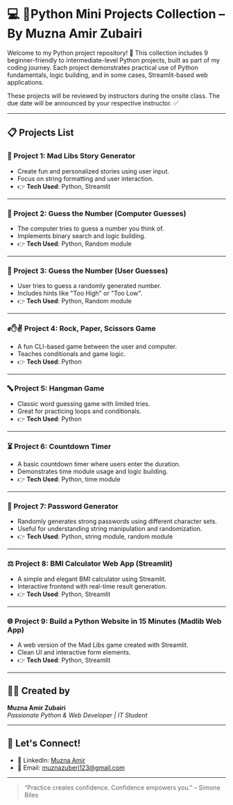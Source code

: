# 💻 🚀Python Mini Projects Collection – By Muzna Amir Zubairi

Welcome to my Python project repository! 🚀 This collection includes 9 beginner-friendly to intermediate-level Python projects, built as part of my coding journey. Each project demonstrates practical use of Python fundamentals, logic building, and in some cases, Streamlit-based web applications.

These projects will be reviewed by instructors during the onsite class. The due date will be announced by your respective instructor. ✅

---

## 📋 Projects List

### 🧠 Project 1: Mad Libs Story Generator
- Create fun and personalized stories using user input.
- Focus on string formatting and user interaction.
- 👉 **Tech Used**: Python, Streamlit

---

### 🎯 Project 2: Guess the Number (Computer Guesses)
- The computer tries to guess a number you think of.
- Implements binary search and logic building.
- 👉 **Tech Used**: Python, Random module

---

### 🔢 Project 3: Guess the Number (User Guesses)
- User tries to guess a randomly generated number.
- Includes hints like "Too High" or "Too Low".
- 👉 **Tech Used**: Python, Random module

---

### ✊✋✌️ Project 4: Rock, Paper, Scissors Game
- A fun CLI-based game between the user and computer.
- Teaches conditionals and game logic.
- 👉 **Tech Used**: Python

---

### 🔤 Project 5: Hangman Game
- Classic word guessing game with limited tries.
- Great for practicing loops and conditionals.
- 👉 **Tech Used**: Python

---

### ⏳ Project 6: Countdown Timer
- A basic countdown timer where users enter the duration.
- Demonstrates time module usage and logic building.
- 👉 **Tech Used**: Python, time module

---

### 🔐 Project 7: Password Generator
- Randomly generates strong passwords using different character sets.
- Useful for understanding string manipulation and randomization.
- 👉 **Tech Used**: Python, string module, random module

---

### ⚖️ Project 8: BMI Calculator Web App (Streamlit)
- A simple and elegant BMI calculator using Streamlit.
- Interactive frontend with real-time result generation.
- 👉 **Tech Used**: Python, Streamlit

---

### 🌐 Project 9: Build a Python Website in 15 Minutes (Madlib Web App)
- A web version of the Mad Libs game created with Streamlit.
- Clean UI and interactive form elements.
- 👉 **Tech Used**: Python, Streamlit

---


## 👩‍💻 Created by
**Muzna Amir Zubairi**  
*Passionate Python & Web Developer | IT Student*

---

## 🌟 Let's Connect!
- 🔗 LinkedIn: [Muzna Amir](https://www.linkedin.com/in/muzna-amir-280135264/)
- 📧 Email: muznazuberi123@gmail.com

---

> “Practice creates confidence. Confidence empowers you.” – Simone Biles


